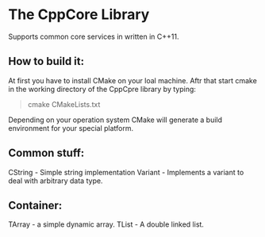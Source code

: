  The CppCore Library
=====================
Supports common core services in written in C++11.

How to build it:
----------------
At first you have to install CMake on your loal machine. Aftr that start cmake in the working directory of the CppCpre library by typing:
> cmake CMakeLists.txt

Depending on your operation system CMake will generate a build environment for your special platform.

Common stuff:
-------------
CString - Simple string implementation
Variant - Implements a variant to deal with arbitrary data type.

Container:
----------
TArray  - a simple dynamic array.
TList   - A double linked list.
